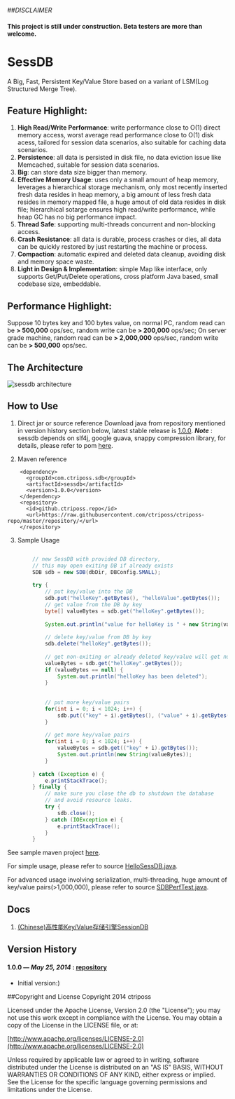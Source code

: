##_DISCLAIMER_
#### This project is still under construction. Beta testers are more than welcome.

# SessDB

A Big, Fast, Persistent Key/Value Store based on a variant of LSM(Log Structured Merge Tree).

## Feature Highlight:
1. **High Read/Write Performance**: write performance close to O(1) direct memory access, worst average read performance close to O(1) disk acess, tailored for session data scenarios, also suitable for caching data scenarios.
2. **Persistence**: all data is persisted in disk file, no data eviction issue like Memcached, suitable for session data scenarios.
3. **Big**: can store data size bigger than memory.
4. **Effective Memory Usage**: uses only a small amount of heap memory, leverages a hierarchical storage mechanism, only most recently inserted fresh data resides in heap memory, a big amount of less fresh data resides in memory mapped file, a huge amout of old data resides in disk file; hierarchical sotarge ensures high read/write performance, while heap GC has no big performance impact.
5. **Thread Safe**: supporting multi-threads concurrent and non-blocking access.
6. **Crash Resistance**: all data is durable, process crashes or dies, all data can be quickly restored by just restarting the machine or process.
7. **Compaction**: automatic expired and deleted data cleanup, avoiding disk and memory space waste.
8. **Light in Design & Implementation**: simple Map like interface, only supports Get/Put/Delete operations, cross platform Java based, small codebase size, embeddable.

## Performance Highlight:
Suppose 10 bytes key and 100 bytes value, on normal PC, random read can be **> 500,000** ops/sec, random write can be **> 200,000** ops/sec;
On server grade machine, random read can be **> 2,000,000** ops/sec, random write can be **> 500,000** ops/sec.


## The Architecture
![sessdb architecture](https://raw.githubusercontent.com/ctriposs/sessdb/master/doc/sessdb_arch.png)

## How to Use
1. Direct jar or source reference
Download java from repository mentioned in version history section below, latest stable release is [1.0.0](https://github.com/ctriposs/ctriposs-repo/tree/master/repository/com/ctriposs/sdb/sessdb/1.0.0).
***Note*** : sessdb depends on slf4j, google guava, snappy compression library, for details, please refer to pom [here](https://github.com/ctriposs/ctriposs-repo/blob/master/repository/com/ctriposs/sdb/sessdb/1.0.0/sessdb-1.0.0.pom).

2. Maven reference
```
    <dependency>
      <groupId>com.ctriposs.sdb</groupId>
      <artifactId>sessdb</artifactId>
      <version>1.0.0</version>
    </dependency>
	<repository>
	  <id>github.ctriposs.repo</id>
	  <url>https://raw.githubusercontent.com/ctriposs/ctriposs-repo/master/repository/</url>
	</repository>
```

3. Sample Usage
```java

    	// new SessDB with provided DB directory,
    	// this may open exiting DB if already exists
        SDB sdb = new SDB(dbDir, DBConfig.SMALL);
        
        try {
	        // put key/value into the DB
	        sdb.put("helloKey".getBytes(), "helloValue".getBytes());
	        // get value from the DB by key
	        byte[] valueBytes = sdb.get("helloKey".getBytes());
	        
	        System.out.println("value for helloKey is " + new String(valueBytes));
	        
	        // delete key/value from DB by key
	        sdb.delete("helloKey".getBytes());
	        
	        // get non-exiting or already deleted key/value will get null value
	        valueBytes = sdb.get("helloKey".getBytes());
	        if (valueBytes == null) {
	        	System.out.println("helloKey has been deleted");
	        }
	        
	        
	        // put more key/value pairs
	        for(int i = 0; i < 1024; i++) {
	        	sdb.put(("key" + i).getBytes(), ("value" + i).getBytes());
	        }
	        
	        // get more key/value pairs
	        for(int i = 0; i < 1024; i++) {
	        	valueBytes = sdb.get(("key" + i).getBytes());
	        	System.out.println(new String(valueBytes));
	        }
	        
        } catch (Exception e) {
        	e.printStackTrace();
        } finally {
            // make sure you close the db to shutdown the database
        	// and avoid resource leaks.
            try {
    			sdb.close();
    		} catch (IOException e) {
    			e.printStackTrace();
    		}
        }
```

See sample maven project [here](https://github.com/ctriposs/sessdb/tree/master/sample). 

For simple usage, please refer to source [HelloSessDB.java](https://raw.githubusercontent.com/ctriposs/sessdb/master/sample/helloworld/hello/src/main/java/com/ctriposs/sdb/sample/HelloSessDB.java).

For advanced usage involving serialization, multi-threading, huge amount of key/value pairs(>1,000,000), please refer to source [SDBPerfTest.java](https://raw.githubusercontent.com/ctriposs/sessdb/master/sample/helloworld/hello/src/test/java/com/ctriposs/sdb/sample/SDBPerfTest.java).


## Docs
1. [(Chinese)高性能Key/Value存储引擎SessionDB](https://github.com/ctriposs/sessdb/raw/master/doc/SessionDB.docx)


## Version History
#### 1.0.0 — *May 25, 2014* : [repository](https://github.com/ctriposs/ctriposs-repo/tree/master/repository/com/ctriposs/sdb/sessdb/1.0.0)

  * Initial version:)

##Copyright and License
Copyright 2014 ctriposs

Licensed under the Apache License, Version 2.0 (the "License"); you may not use this work except in compliance with the License. You may obtain a copy of the License in the LICENSE file, or at:

[http://www.apache.org/licenses/LICENSE-2.0](http://www.apache.org/licenses/LICENSE-2.0)

Unless required by applicable law or agreed to in writing, software distributed under the License is distributed on an "AS IS" BASIS, WITHOUT WARRANTIES OR CONDITIONS OF ANY KIND, either express or implied. See the License for the specific language governing permissions and limitations under the License.

 